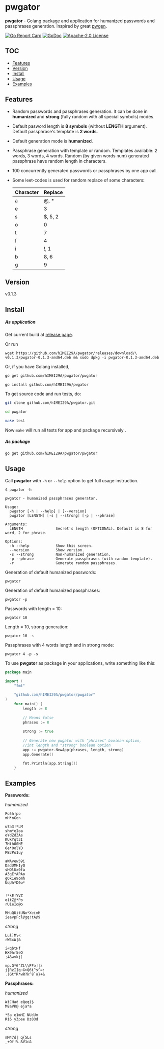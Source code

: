 # pwgator

**pwgator** - Golang package and application for humanized passwords and passphrases 
generation. Inspired by great [pwgen](https://github.com/tytso/pwgen).

[![Go Report Card](https://goreportcard.com/badge/github.com/hIMEI29A/pwgator)](https://goreportcard.com/report/github.com/hIMEI29A/pwgator) [![GoDoc](https://godoc.org/github.com/hIMEI29A/pwgator?status.svg)](http://godoc.org/github.com/hIMEI29A/pwgator) [![Apache-2.0 License](https://img.shields.io/badge/license-Apache--2.0-red.svg)](LICENSE)

## TOC
- [Features](#features)
- [Version](#version)
- [Install](#install)
- [Usage](#usage)
- [Examples](#examples)

## Features

- Random passwords and passphrases generation. It can be done in **humanized** and **strong** (fully random  with all special symbols) modes.

- Default pasword length is **8 symbols** (without **LENGTH** argument). Default passphrase's template is **2 words**.

- Default generation mode is **humanized**.

- Passphrase generation with template or random. Templates available: 2 words, 3 words, 4 words. Random (by given words num) generated passphrase have random length in characters.

- 100 concurrently generated passwords or passphrases by one app call.

- Some leet-codes is used for random replace of some characters:

	**Character** | **Replace**
	|-------------|--------------|
	|a            | @, *         |
	|e            | 3            |
	|s            | $, 5, 2      |
	|o            | 0            |
	|t            | 7            |
	|f            | 4            |
	|i            | !, 1         |
	|b            | 8, 6         |
	|g            | 9            |

## Version

v0.1.3

## Install

##### As application

Get current build at [release page](https://github.com/hIMEI29A/pwgator/releases).

Or run

	wget https://github.com/hIMEI29A/pwgator/releases/download/\
	v0.1.3/pwgator-0.1.3-amd64.deb && sudo dpkg -i pwgator-0.1.3-amd64.deb

Or, if you have Golang installed,

```sh
go get github.com/hIMEI29A/pwgator/pwgator

go install github.com/hIMEI29A/pwgator
```

To get source code and run tests, do:

```sh
git clone github.com/hIMEI29A/pwgator.git

cd pwgator

make test
```

Now `make` will run all tests for app and package recursively .

##### As package

```sh
go get github.com/hIMEI29A/pwgator/pwgator
```

## Usage

Call **pwgator** with `-h` or `--help` option to get full usage instruction.

	$ pwgator -h

	pwgator - humanized passphrases generator.

	Usage:
	  pwgator [-h | --help] | [--version]
	  pwgator [LENGTH] [-s | --strong] [-p | --phrase]

	Arguments:
	  LENGTH               Secret's length (OPTIONAL). Default is 8 for word, 2 for phrase.

	Options:
	  -h --help            Show this screen.
	  --version            Show version.
	  -s --strong          Non-humanized generation.
	  -p --phrase          Generate passphrases (with random template).
 	  -r                   Generate random passphrases.

Generation of default humanized passwords:

	pwgator
	
Generation of default humanized passphrases:

	pwgator -p
	
Passwords with length = 10:

	pwgator 10
	
Length = 10, strong generation:

	pwgator 10 -s
	
Passphrases with 4 words length and in strong mode:

	pwgator 4 -p -s
	
To use **pwgator** as package in your applications, write something like this:

```go
package main

import (
	"fmt"
	
	"github.com/hIMEI29A/pwgator/pwgator"
)	
	func main() {
		length := 8
		
		// Means false
		phrases := 0
		
		strong := true
		
		// Generate new pwgator with "phrases" boolean option, 
		//int length and "strong" boolean option
		app := pwgator.NewApp(phrases, length, strong)
		app.Generate()

		fmt.Println(app.String())
	}
```

## Examples

**Passwords:**

_humanized_

	Fo5h!po
	mH*nGon
	
	u7a3!*LM
	shm*eIoa
	oYdZdZAe
	KUkYqt3I
	7Hth00HE
	6e*0olYD
	PB3Po1uy
	
	aWAvew39i
	DadUMHIyQ
	sHOlUx0fa
	A3gE*APAo
	gOk1e9omh
	UqUh*D0o*


	!*kE!YVZ
	o1tZ@*Po
	rUieIo@o
		
	MHuQUitUNo*XeimH
	ieavpFcl@gq!tA@9

_strong_

	Lul]M\<
	rW3xW|&
	
	i<qbtHf
	HX9hr5eO
	;4&wvkj)
		
	mp.G*6"ZL\\PFo]|z
	j{RzI]q~G>Q6i^s^=:
	.(Gt^R*wR?k^8`o}+&

**Passphrases:**

_humanized_

	WiCHad eQeq1$
	M8aVK@ eja*a

	*5a e1mHI NUdUm
	R16 y3pee Dz0Od

_strong_

	mM47d| q{5Ls
	_+Of!% &V1c&